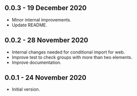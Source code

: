 ## 0.0.3 - 19 December 2020

- Minor internal improvements.
- Update README.

## 0.0.2 - 28 November 2020

- Internal changes needed for conditional import for web.
- Improve test to check groups with more than two elements.
- Improve documentation.

## 0.0.1 - 24 November 2020

- Initial version.
